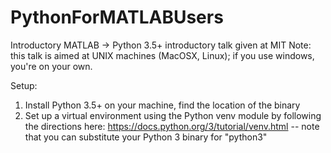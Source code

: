 # PythonForMATLABUsers
Introductory MATLAB -> Python 3.5+ introductory talk given at MIT
Note: this talk is aimed at UNIX machines (MacOSX, Linux); if you use windows, you're on your own.

Setup:
1. Install Python 3.5+ on your machine, find the location of the binary 
2. Set up a virtual environment using the Python venv module by following the directions here: https://docs.python.org/3/tutorial/venv.html -- note that you can substitute your Python 3 binary for "python3"


